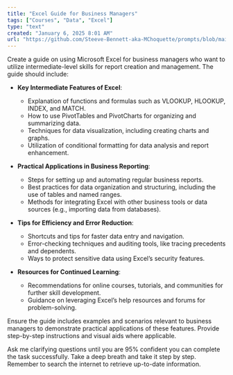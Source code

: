 ```yaml
---
title: "Excel Guide for Business Managers"
tags: ["Courses", "Data", "Excel"]
type: "text"
created: "January 6, 2025 8:01 AM"
url: "https://github.com/Steeve-Bennett-aka-MChoquette/prompts/blob/main/excel_guide_for_business_managers.md"
---
```


Create a guide on using Microsoft Excel for business managers who want to utilize intermediate-level skills for report creation and management. The guide should include:

- **Key Intermediate Features of Excel**:
  - Explanation of functions and formulas such as VLOOKUP, HLOOKUP, INDEX, and MATCH.
  - How to use PivotTables and PivotCharts for organizing and summarizing data.
  - Techniques for data visualization, including creating charts and graphs.
  - Utilization of conditional formatting for data analysis and report enhancement.

- **Practical Applications in Business Reporting**:
  - Steps for setting up and automating regular business reports.
  - Best practices for data organization and structuring, including the use of tables and named ranges.
  - Methods for integrating Excel with other business tools or data sources (e.g., importing data from databases).

- **Tips for Efficiency and Error Reduction**:
  - Shortcuts and tips for faster data entry and navigation.
  - Error-checking techniques and auditing tools, like tracing precedents and dependents.
  - Ways to protect sensitive data using Excel’s security features.

- **Resources for Continued Learning**:
  - Recommendations for online courses, tutorials, and communities for further skill development.
  - Guidance on leveraging Excel’s help resources and forums for problem-solving.

Ensure the guide includes examples and scenarios relevant to business managers to demonstrate practical applications of these features. Provide step-by-step instructions and visual aids where applicable.

Ask me clarifying questions until you are 95% confident you can complete the task successfully. Take a deep breath and take it step by step. Remember to search the internet to retrieve up-to-date information.